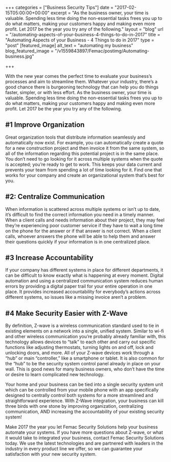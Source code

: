 +++
categories = ["Business Security Tips"]
date = "2017-02-15T05:00:00+00:00"
excerpt = "As the business owner, your time is valuable. Spending less time doing the non-essential tasks frees you up to do what matters, making your customers happy and making even more profit. Let 2017 be the year you try any of the following."
layout = "blog"
url = "/automating-aspects-of-your-business-4-things-to-do-in-2017"
title = "Automating Aspects of your Business - 4 Things to do in 2017"
type = "post"
[featured_image]
alt_text = "automating my business"
blog_featured_image = "/v1559843897/Femac/postimg/Automating-business.jpg"

+++

With the new year comes the perfect time to evaluate your business’s processes and aim to streamline them. Whatever your industry, there’s a good chance there is burgeoning technology that can help you do things faster, simpler, or with less effort. As the business owner, your time is valuable. Spending less time doing the non-essential tasks frees you up to do what matters, making your customers happy and making even more profit. Let 2017 be the year you try any of the following.

## #1 Improve Organization

Great organization tools that distribute information seamlessly and automatically now exist. For example, you can automatically create a quote for a new construction project and then invoice it from the same system, so all of the information regarding this potential project is in the same place. You don’t need to go looking for it across multiple systems when the quote is accepted; you’re ready to get to work. This keeps your data current and prevents your team from spending a lot of time looking for it. Find one that works for your company and create an organizational system that’s best for you.

## #2: Centralize Communication

When information is scattered across multiple systems or isn’t up to date, it’s difficult to find the correct information you need in a timely manner. When a client calls and needs information about their project, they may feel they’re experiencing poor customer service if they have to wait a long time on the phone for the answer or if that answer is not correct. When a client calls, whoever answers the phone will be able to help them and answer their questions quickly if your information is in one centralized place.

## #3 Increase Accountability

If your company has different systems in place for different departments, it can be difficult to know exactly what is happening at every moment. Digital automation and using a centralized communication system reduces human errors by providing a digital paper trail for your entire operation in one place. It provides increased accountability for everybody’s actions across different systems, so issues like a missing invoice aren’t a problem.

## #4 Make Security Easier with Z-Wave

By definition, Z-wave is a wireless communication standard used to tie in existing elements on a network into a single, unified system. Similar to wi-fi and other wireless communication you’re probably already familiar with, this technology allows devices to “talk” to each other and carry out specific functions like adjusting thermostats, turning lights on and off, lock and unlocking doors, and more. All of your Z-wave devices work through a “hub” or main “controller,” like a smartphone or tablet. It is also common for the “hub” to be the security system control panel already in place on your wall. This is good news for many business owners, who don’t have the time or desire to learn complicated new technology.

Your home and your business can be tied into a single security system unit which can be controlled from your mobile phone with an app specifically designed to centrally control both systems for a more streamlined and straightforward experience. With Z-Wave integration, your business can kill three birds with one stone by improving organization, centralizing communication, AND increasing the accountability of your existing security system!

Make 2017 the year you let Femac Security Solutions help your business automate your systems. If you have more questions about Z-wave, or what it would take to integrated your business, contact Femac Security Solutions today. We use the latest technologies and are partnered with leaders in the industry in every product line we offer, so we can guarantee your satisfaction with your new security system.